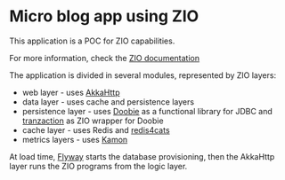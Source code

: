 # Micro blog app using ZIO

This application is a POC for ZIO capabilities.

For more information, check the [ZIO documentation](https://zio.dev/docs/overview/overview_index)

The application is divided in several modules, represented by ZIO layers:

- web layer - uses [AkkaHttp](https://doc.akka.io/docs/akka-http/current/index.html)
- data layer - uses cache and persistence layers
- persistence layer - uses [Doobie](https://tpolecat.github.io/doobie/) as a functional library for JDBC and
  [tranzaction](https://github.com/gaelrenoux/tranzactio) as ZIO wrapper for Doobie
- cache layer - uses Redis and [redis4cats](https://github.com/profunktor/redis4cats)
- metrics layers - uses [Kamon](https://kamon.io/docs/latest/guides/installation/plain-application/)

At load time, [Flyway](https://flywaydb.org/documentation/) starts the database provisioning, then the AkkaHttp layer
runs the ZIO programs from the logic layer.